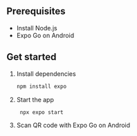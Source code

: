 ## Prerequisites
   - Install Node.js
   - Expo Go on Android

## Get started

1. Install dependencies

   ```bash
   npm install expo
   ```

2. Start the app

   ```bash
    npx expo start
   ```

3. Scan QR code with Expo Go on Android

